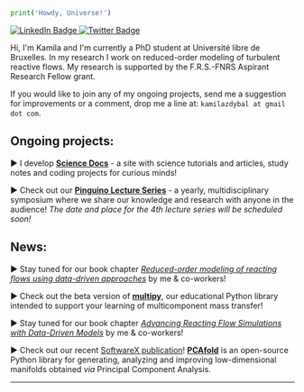 ```python
print('Howdy, Universe!')
```

<div id="badges">
  <a href="https://www.linkedin.com/in/kamila-zdybal/">
    <img src="https://img.shields.io/badge/LinkedIn-blue?style=for-the-badge&logo=linkedin&logoColor=white" alt="LinkedIn Badge"/>
  </a>
  <a href="https://twitter.com/kamilazdybal">
    <img src="https://img.shields.io/badge/Twitter-blue?style=for-the-badge&logo=twitter&logoColor=white" alt="Twitter Badge"/>
  </a>
</div>

Hi, I'm Kamila and I'm currently a PhD student at Université libre de Bruxelles. In my research I work on reduced-order modeling of turbulent reactive flows. My research is supported by the F.R.S.-FNRS Aspirant Research Fellow grant.

If you would like to join any of my ongoing projects, send me a suggestion for improvements or a comment, drop me a line at: `kamilazdybal at gmail dot com`.

## Ongoing projects:

► I develop [**Science Docs**](https://kamilazdybal.github.io/science-docs/) - a site with science tutorials and articles, study notes and coding projects for curious minds!

► Check out our [**Pinguino Lecture Series**](http://boccelliengineering.altervista.org/PLS_website/index.html) - a yearly, multidisciplinary symposium where we share our knowledge and research with anyone in the audience! *The date and place for the 4th lecture series will be scheduled soon!*

## News:

► Stay tuned for our book chapter [*Reduced-order modeling of reacting flows using data-driven approaches*](https://github.com/kamilazdybal/ROM-of-reacting-flows-Springer) by me & co-workers!

► Check out the beta version of [**multipy**](https://multipy-lib.readthedocs.io/), our educational Python library intended to support your learning of multicomponent mass transfer!

► Stay tuned for our book chapter [*Advancing Reacting Flow Simulations with Data-Driven Models*](https://www.datadrivenfluidmechanics.com/download/book/DataDrivenFluidMechanicsBook_TableofContent.pdf) by me & co-workers!

► Check out our recent [SoftwareX publication](https://authors.elsevier.com/sd/article/S2352711020303435)! [**PCAfold**](https://pcafold.readthedocs.io/) is an open-source Python library for generating, analyzing and improving low-dimensional manifolds obtained *via* Principal Component Analysis.

------
